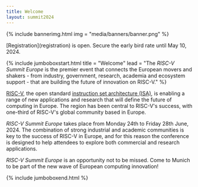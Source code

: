 ```yaml
---
title: Welcome
layout: summit2024
---
```


{% include bannerimg.html
    img = "media/banners/banner.png"
%}

<div class="alert alert-primary" role="alert" markdown="1">
  [Registration](registration) is open. Secure the early bird rate until May 10, 2024.
</div>

{% include jumboboxstart.html
    title = "Welcome"
    lead = "The *RISC-V Summit Europe* is the premier event that connects the European movers and shakers - from industry, government, research, academia and ecosystem support - that are building the future of innovation on RISC-V."
%}

[RISC-V](https://riscv.org), the open standard [instruction set architecture (ISA)](https://en.wikipedia.org/wiki/Instruction_set_architecture), is enabling a range of new applications and research that will define the future of computing in Europe. The region has been central to RISC-V's success, with one-third of RISC-V's global community based in Europe.

*RISC-V Summit Europe* takes place from Monday 24th to Friday 28th June, 2024. The combination of strong industrial and academic communities is key to the success of RISC-V in Europe, and for this reason the conference is designed to help attendees to explore both commercial and research applications.

*RISC-V Summit Europe* is an opportunity not to be missed. Come to Munich to be part of the new wave of European computing innovation!

{% include jumboboxend.html %}

